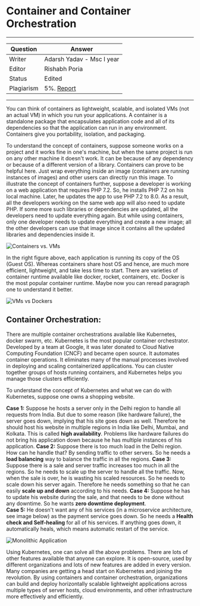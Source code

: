 # Container and Container Orchestration

---

| Question   | Answer                                                            |
| ---------- | ----------------------------------------------------------------- |
| Writer     | Adarsh Yadav - Msc I year                                      |
| Editor     | Rishabh Poria                                                      |
| Status     | Edited |
| Plagiarism | 5%. [Report](https://github.com/RishPoria/Srijan-2021/blob/main/articles/plagReports/ContainerOrchestration.pdf)|

---

You can think of containers as lightweight, scalable, and isolated VMs (not an actual VM) in which you run your applications. A container is a standalone package that encapsulates application code and all of its dependencies so that the application can run in any environment. Containers give you portability, isolation, and packaging.

To understand the concept of containers, suppose someone works on a project and it works fine in one's machine, but when the same project is run on any other machine it doesn't work. It can be because of any dependency or because of a different version of a library. Containers can prove to be helpful here. Just wrap everything inside an image (containers are running instances of images) and other users can directly run this image. 
To illustrate the concept of containers further, suppose a developer is working on a web application that requires PHP 7.2. So, he installs PHP 7.2 on his local machine. Later, he updates the app to use PHP 7.2 to 8.0. As a result, all the developers working on the same web app will also need to update PHP. If some more such libraries or dependencies are updated,  all the developers need to update everything again. But while using containers, only one developer needs to update everything and create a new image; all the other developers can use that image since it contains all the updated libraries and dependencies inside it.

![Containers vs. VMs](https://github.com/RishPoria/Srijan-2021/blob/main/imgs/ContainersVsVirtualMachines.png)

In the right figure above, each application is running its copy of the OS (Guest OS). Whereas containers share host OS and hence, are much more efficient, lightweight, and take less time to start. There are varieties of container runtime available like docker, rocket, containers, etc. Docker is the most popular container runtime. Maybe now you can reread paragraph one to understand it better.

![VMs vs Dockers](https://github.com/RishPoria/Srijan-2021/blob/main/imgs/VMsvsDockers.jpg)

## Container Orchestration: 
There are multiple container orchestrations available like Kubernetes, docker swarm, etc. Kubernetes is the most popular container orchestrator. Developed by a team at Google, it was later donated to Cloud Native Computing Foundation (CNCF) and became open source. It automates container operations. It eliminates many of the manual processes involved in deploying and scaling containerized applications. You can cluster together groups of hosts running containers, and Kubernetes helps you manage those clusters efficiently.

To understand the concept of Kubernetes and what we can do with Kubernetes, suppose one owns a shopping website.

**Case 1:** Suppose he hosts a server only in the Delhi region to handle all requests from India. But due to some reason (like hardware failure), the server goes down, implying that his site goes down as well. Therefore he should host his website in multiple regions in India like Delhi, Mumbai, and Kolkata. This is called **high availability**. Problems like hardware failures do not bring his application down because he has multiple instances of his application.
**Case 2:** Suppose there is too much load in the Delhi region. How can he handle that? By sending traffic to other servers. So he needs a **load balancing** way to balance the traffic in all the regions. 
**Case 3:** Suppose there is a sale and server traffic increases too much in all the regions. So he needs to scale up the server to handle all the traffic. Now, when the sale is over, he is wasting his scaled resources. So he needs to scale down his server again. Therefore he needs something so that he can easily **scale up and down** according to his needs.
**Case 4:** Suppose he has to update his website during the sale, and that needs to be done without any downtime. So he wants **zero downtime deployment**.  
**Case 5:** He doesn't want any of his services (in a microservice architecture, see image below) as the payment service goes down. So he needs a **Health check and Self-healing** for all of his services. If anything goes down, it automatically heals, which means automatic restart of the service.

![Monolithic Application](https://github.com/RishPoria/Srijan-2021/blob/main/imgs/MonolithicApplication.png)

Using Kubernetes, one can solve all the above problems. There are lots of other features available that anyone can explore. It is open-source, used by different organizations and lots of new features are added in every version. Many companies are getting a head start on Kubernetes and joining the revolution. By using containers and container orchestration, organizations can build and deploy horizontally scalable lightweight applications across multiple types of server hosts, cloud environments, and other infrastructure more effectively and efficiently.
